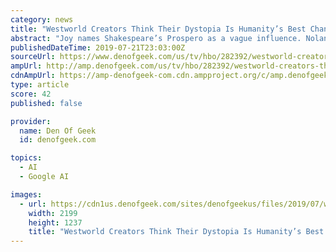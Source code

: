```yaml
---
category: news
title: "Westworld Creators Think Their Dystopia Is Humanity’s Best Chance"
abstract: "Joy names Shakespeare’s Prospero as a vague influence. Nolan, meanwhile, stops short of naming any person as a direct influence, but certainly has thought a lot about DeepMind and its founder Demis Hassabis. The showrunners did after all research ..."
publishedDateTime: 2019-07-21T23:03:00Z
sourceUrl: https://www.denofgeek.com/us/tv/hbo/282392/westworld-creators-think-dystopia-is-humanity-best-chance
ampUrl: http://amp.denofgeek.com/us/tv/hbo/282392/westworld-creators-think-dystopia-is-humanity-best-chance
cdnAmpUrl: https://amp-denofgeek-com.cdn.ampproject.org/c/amp.denofgeek.com/us/tv/hbo/282392/westworld-creators-think-dystopia-is-humanity-best-chance
type: article
score: 42
published: false

provider:
  name: Den Of Geek
  id: denofgeek.com

topics:
  - AI
  - Google AI

images:
  - url: https://cdn1us.denofgeek.com/sites/denofgeekus/files/2019/07/westworld-season-3-sdcc.jpg
    width: 2199
    height: 1237
    title: "Westworld Creators Think Their Dystopia Is Humanity’s Best Chance"
---
```

